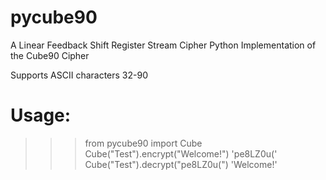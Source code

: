 # pycube90
A Linear Feedback Shift Register Stream Cipher
Python Implementation of the Cube90 Cipher

Supports ASCII characters 32-90

# Usage:
>>> from pycube90 import Cube
>>> Cube("Test").encrypt("Welcome!")
'pe8LZ0u('
>>> Cube("Test").decrypt("pe8LZ0u(")
'Welcome!'
